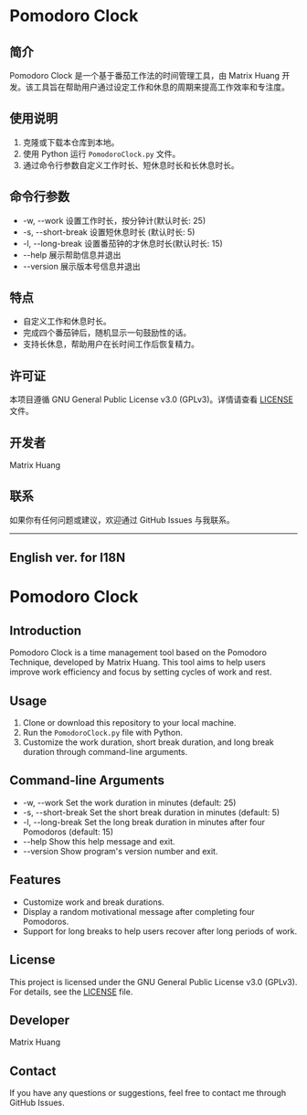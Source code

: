 # Pomodoro Clock

## 简介
Pomodoro Clock 是一个基于番茄工作法的时间管理工具，由 Matrix Huang 开发。该工具旨在帮助用户通过设定工作和休息的周期来提高工作效率和专注度。

## 使用说明
1. 克隆或下载本仓库到本地。
2. 使用 Python 运行 `PomodoroClock.py` 文件。
3. 通过命令行参数自定义工作时长、短休息时长和长休息时长。

## 命令行参数

- -w, --work       设置工作时长，按分钟计(默认时长: 25)
- -s, --short-break  设置短休息时长 (默认时长: 5)
- -l, --long-break  设置番茄钟的才休息时长(默认时长: 15)
- --help             展示帮助信息并退出
- --version          展示版本号信息并退出


## 特点
- 自定义工作和休息时长。
- 完成四个番茄钟后，随机显示一句鼓励性的话。
- 支持长休息，帮助用户在长时间工作后恢复精力。

## 许可证
本项目遵循 GNU General Public License v3.0 (GPLv3)。详情请查看 [LICENSE](LICENSE) 文件。

## 开发者
Matrix Huang

## 联系
如果你有任何问题或建议，欢迎通过 GitHub Issues 与我联系。

---
## English ver. for I18N
# Pomodoro Clock

## Introduction
Pomodoro Clock is a time management tool based on the Pomodoro Technique, developed by Matrix Huang. This tool aims to help users improve work efficiency and focus by setting cycles of work and rest.

## Usage
1. Clone or download this repository to your local machine.
2. Run the `PomodoroClock.py` file with Python.
3. Customize the work duration, short break duration, and long break duration through command-line arguments.

## Command-line Arguments

- -w, --work       Set the work duration in minutes (default: 25)
- -s, --short-break  Set the short break duration in minutes (default: 5)
- -l, --long-break  Set the long break duration in minutes after four Pomodoros (default: 15)
- --help             Show this help message and exit.
- --version          Show program's version number and exit.


## Features
- Customize work and break durations.
- Display a random motivational message after completing four Pomodoros.
- Support for long breaks to help users recover after long periods of work.

## License
This project is licensed under the GNU General Public License v3.0 (GPLv3). For details, see the [LICENSE](LICENSE) file.

## Developer
Matrix Huang

## Contact
If you have any questions or suggestions, feel free to contact me through GitHub Issues.
